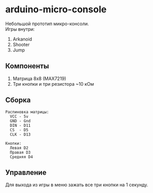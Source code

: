 # arduino-micro-console
Небольшой прототип микро-консоли.</br>
Игры внутри:
1. Arkanoid
2. Shooter
3. Jump

## Компоненты
1. Матрица 8x8 (MAX7219) 
2. Три кнопки и три резистора ~10 кОм

## Сборка
```
Распиновка матрицы:
  VCC - 5v
  GND - Gnd
  DIN - D11
  CS  - D5
  CLK - D13

Кнопки:
  Левая D2
  Правая D3
  Средняя D4
```

## Управление
Для выхода из игры в меню зажать все три кнопки на 1 секунду.
